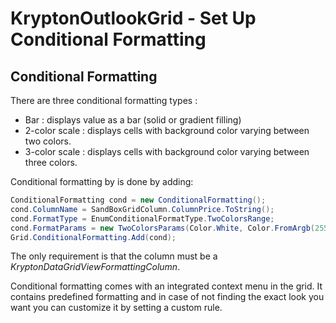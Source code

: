 # KryptonOutlookGrid - Set Up Conditional Formatting

## Conditional Formatting


There are three conditional formatting types :

* Bar : displays value as a bar (solid or gradient filling)
* 2-color scale : displays cells with background color varying between two colors.
* 3-color scale : displays cells with background color varying between three colors.

Conditional formatting by is done by adding:

```cs
ConditionalFormatting cond = new ConditionalFormatting(); 
cond.ColumnName = SandBoxGridColumn.ColumnPrice.ToString();
cond.FormatType = EnumConditionalFormatType.TwoColorsRange; 
cond.FormatParams = new TwoColorsParams(Color.White, Color.FromArgb(255, 255, 58, 61)); 
Grid.ConditionalFormatting.Add(cond);
```

The only requirement is that the column must be a *KryptonDataGridViewFormattingColumn*.

Conditional formatting comes with an integrated context menu in the grid. It contains predefined formatting and in case of not finding the exact look you want you can customize it by setting a custom rule.